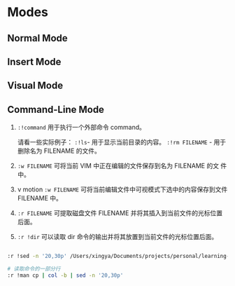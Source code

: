 # Modes

## Normal Mode

## Insert Mode

## Visual Mode

## Command-Line Mode

1. `:!command` 用于执行一个外部命令 command。

   请看一些实际例子：
   `:!ls`- 用于显示当前目录的内容。
   `:!rm FILENAME` - 用于删除名为 FILENAME 的文件。

2. `:w FILENAME` 可将当前 VIM 中正在编辑的文件保存到名为 FILENAME 的文
   件中。

3. v motion `:w FILENAME` 可将当前编辑文件中可视模式下选中的内容保存到文件
   FILENAME 中。

4. `:r FILENAME` 可提取磁盘文件 FILENAME 并将其插入到当前文件的光标位置
   后面。

5. `:r !dir` 可以读取 dir 命令的输出并将其放置到当前文件的光标位置后面。

```bash

:r !sed -n '20,30p' /Users/xingya/Documents/projects/personal/learning-notes/src/assistance/vim/vim.md

# 读取命令的一部分行
:r !man cp | col -b | sed -n '20,30p'

```
